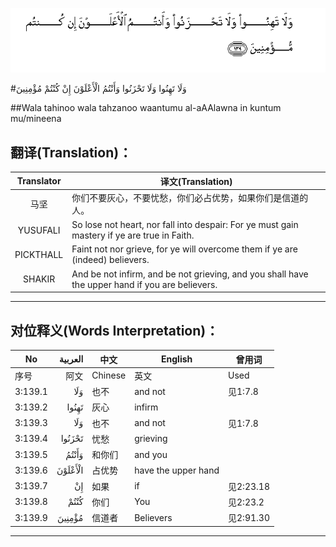 ![003:139](images/003_139.gif)

#وَلَا تَهِنُوا وَلَا تَحْزَنُوا وَأَنْتُمُ الْأَعْلَوْنَ إِنْ كُنْتُمْ مُؤْمِنِينَ 

##Wala tahinoo wala tahzanoo waantumu al-aAAlawna in kuntum mu/mineena 

## 翻译(Translation)：

| Translator | 译文(Translation)                                            |
| :--------: | ------------------------------------------------------------ |
|    马坚    | 你们不要灰心，不要忧愁，你们必占优势，如果你们是信道的人。   |
|  YUSUFALI  | So lose not heart, nor fall into despair: For ye must gain mastery if ye are true in Faith. |
| PICKTHALL  | Faint not nor grieve, for ye will overcome them if ye are (indeed) believers. |
|   SHAKIR   | And be not infirm, and be not grieving, and you shall have the upper hand if you are believers. |

---

## 对位释义(Words Interpretation)：

| No   | العربية | 中文    | English | 曾用词 |
| ---- | ------: | ------- | ------- | ------ |
| 序号 |    阿文 | Chinese | 英文    | Used   |
| 3:139.1 | وَلَا     | 也不   | and not             | 见1:7.8   |
| 3:139.2 | تَهِنُوا   | 灰心   | infirm              |           |
| 3:139.3 | وَلَا     | 也不   | and not             | 见1:7.8   |
| 3:139.4 | تَحْزَنُوا  | 忧愁   | grieving            |           |
| 3:139.5 | وَأَنْتُمُ   | 和你们 | and you             |           |
| 3:139.6 | الْأَعْلَوْنَ | 占优势 | have the upper hand |           |
| 3:139.7 | إِنْ      | 如果   | if                  | 见2:23.18 |
| 3:139.8 | كُنْتُمْ    | 你们   | You                 | 见2:23.2  |
| 3:139.9 | مُؤْمِنِينَ  | 信道者 | Believers           | 见2:91.30 |

---
